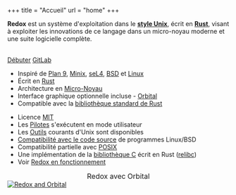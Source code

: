 +++
title = "Accueil"
url = "home"
+++
<div class="row install-row">
  <div class="col-md-8">
    <p class="pitch">
      <b>Redox</b> est un système d'exploitation dans
      le <a style="color: inherit;" href="https://en.wikipedia.org/wiki/Unix-like"><b>style Unix</b></a>, écrit en <a style="color: inherit;"
      href="https://www.rust-lang.org/fr/"><b>Rust</b></a>, visant
      à exploiter les innovations de ce langage dans un micro-noyau
      moderne et une suite logicielle complète.
    </p>
  </div>
  <div class="col-md-4 install-box">
    <br/>
    <a class="btn btn-primary" href="/fr/quickstart/">Débuter</a>
    <a class="btn btn-default" href="https://gitlab.redox-os.org/redox-os/redox/">GitLab</a>
  </div>
</div>
<div class="row features">
  <div class="col-md-6">
    <ul class="laundry-list" style="margin-bottom: 0px;">
      <li>Inspiré de <a href="http://9p.io/plan9/index.html">Plan 9</a>, <a href="http://www.minix3.org/">Minix</a>, <a href="https://sel4.systems/">seL4</a>, <a href="http://www.bsd.org/">BSD</a> et <a href="https://www.kernel.org/">Linux</a></li>
      <li>Écrit en <a href="https://www.rust-lang.org/">Rust</a></li>
      <li>Architecture en <a href="https://doc.redox-os.org/book/microkernels.html">Micro-Noyau</a></li>
      <li>Interface graphique optionnelle incluse - <a href="https://doc.redox-os.org/book/graphics-windowing.html#orbital">Orbital</a></li>
      <li>Compatible avec la <a href="https://doc.rust-lang.org/std/">bibliothèque standard de Rust</a></li>
    </ul>
  </div>
  <div class="col-md-6">
    <ul class="laundry-list">
      <li>Licence <a href="https://en.wikipedia.org/wiki/MIT_License">MIT</a></li>
      <li>Les <a href="https://doc.redox-os.org/book/drivers.html">Pilotes</a> s'exécutent en mode utilisateur</li>
      <li>Les <a href="https://doc.redox-os.org/book/system-tools.html">Outils</a> courants d'Unix sont disponibles</li>
      <li><a href="https://doc.redox-os.org/book/programs-libraries.html">Compatibilité avec le code source</a> de programmes Linux/BSD</li>
      <li>Compatibilité partielle avec <a href="https://en.wikipedia.org/wiki/POSIX">POSIX</a></li>
      <li>Une implémentation de la <a href="https://en.wikipedia.org/wiki/C_standard_library">bibliothèque C</a> écrit en Rust (<a href="https://gitlab.redox-os.org/redox-os/relibc/">relibc</a>)</li>
      <li>Voir <a href="/fr/screens/">Redox en fonctionnement</a></li>
    </ul>
  </div>
</div>
<div class="row features">
  <div class="col-sm-12">
    <div style="font-size: 16px; text-align: center;">
      Redox avec Orbital
    </div>
    <a href="/img/redox-orbital/large.png">
      <picture>
        <source media="(min-width: 640px)" srcset="/img/redox-orbital/large.webp" type="image/webp">
        <source media="(min-width: 320px)" srcset="/img/redox-orbital/medium.webp" type="image/webp">
        <source srcset="/img/redox-orbital/small.webp" type="image/webp">
        <source media="(min-width: 640px)" srcset="/img/redox-orbital/large.png" type="image/png">
        <source media="(min-width: 320px)" srcset="/img/redox-orbital/medium.png" type="image/png">
        <source srcset="/img/redox-orbital/small.png" type="image/png">
        <img src="/img/redox-orbital/large.png" class="img-responsive" alt="Redox and Orbital">
      </picture>
    </a>
  </div>
</div>

